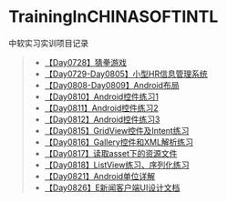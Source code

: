 # TrainingInCHINASOFTINTL
中软实习实训项目记录  

>* [【Day0728】猜拳游戏](https://github.com/XINCGer/TrainingInCHINASOFTINTL/tree/master/GuessGame)  
>* [【Day0729-Day0805】小型HR信息管理系统](https://github.com/XINCGer/TrainingInCHINASOFTINTL/tree/master/HRManageSystem)
>* [【Day0808-Day0809】Android布局](https://github.com/XINCGer/TrainingInCHINASOFTINTL/tree/master/LayoutTest)  
>* [【Day0810】Android控件练习1](https://github.com/XINCGer/TrainingInCHINASOFTINTL/tree/master/Demo08_10)  
>* [【Day0811】Android控件练习2](https://github.com/XINCGer/TrainingInCHINASOFTINTL/tree/master/Demo_08_11)  
>* [【Day0812】Android控件练习3](https://github.com/XINCGer/TrainingInCHINASOFTINTL/tree/master/Demo_08_12)
>* [【Day0815】GridView控件及Intent练习](https://github.com/XINCGer/TrainingInCHINASOFTINTL/tree/master/Demo_08_15)  
>* [【Day0816】Gallery控件和XML解析练习](https://github.com/XINCGer/TrainingInCHINASOFTINTL/tree/master/Demo_08_16)  
>* [【Day0817】读取asset下的资源文件](https://github.com/XINCGer/TrainingInCHINASOFTINTL/tree/master/Demo_08_17)  
>* [【Day0818】ListView练习、序列化练习](https://github.com/XINCGer/TrainingInCHINASOFTINTL/tree/master/Demo_08_18)  
>* [【Day0821】Android单位详解](https://github.com/XINCGer/TrainingInCHINASOFTINTL/tree/master/unit)  
>* [【Day0826】E新闻客户端UI设计文档](https://github.com/XINCGer/TrainingInCHINASOFTINTL/blob/master/E%E6%96%B0%E9%97%BB%E5%AE%A2%E6%88%B7%E7%AB%AF%E6%96%87%E6%A1%A3.docx)
